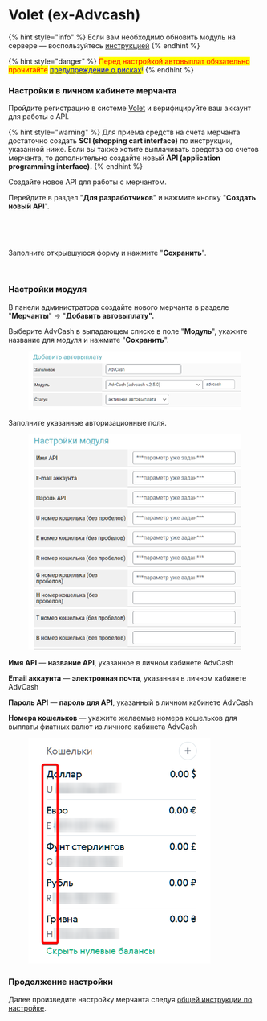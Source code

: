 # Volet (ex-Advcash)

{% hint style="info" %}
Если вам необходимо обновить модуль на сервере — воспользуйтесь [инструкцией](https://premium.gitbook.io/rukovodstvo-polzovatelya/osnovnye-nastroiki/faq/kak-obnovit-faily-na-servere#moduli-avtovyplat)
{% endhint %}

{% hint style="danger" %}
<mark style="color:red;">Перед настройкой автовыплат обязательно прочитайте</mark> [<mark style="color:blue;">предупреждение о рисках</mark>](https://premiumexchanger.com/wiki/preduprezhdenie-auto/)<mark style="color:blue;">!</mark>
{% endhint %}

### Настройки в личном кабинете мерчанта <a href="#nastroiki-v-lichnom-kabinete-merchanta" id="nastroiki-v-lichnom-kabinete-merchanta"></a>

Пройдите регистрацию в системе [Volet](https://account.volet.com/register) и верифицируйте ваш аккаунт для работы с API.

{% hint style="warning" %}
Для приема средств на счета мерчанта достаточно создать **SCI (shopping cart interface)** по инструкции, указанной ниже. Если вы также хотите выплачивать средства со счетов мерчанта, то дополнительно создайте новый **API (application programming interface).**
{% endhint %}

Создайте новое API для работы с мерчантом.

Перейдите в раздел "**Для разработчиков**" и нажмите кнопку "**Создать новый API**".

<figure><img src="https://2722984412-files.gitbook.io/~/files/v0/b/gitbook-x-prod.appspot.com/o/spaces%2Fm9kqZXsNykrN6VyxxXBO%2Fuploads%2F8psSPCSWSTp1eiIzISZY%2Fimage.png?alt=media&#x26;token=7fcdd5aa-7089-4f80-9182-1d30016517ca" alt="" width="188"><figcaption></figcaption></figure>

<figure><img src="https://2722984412-files.gitbook.io/~/files/v0/b/gitbook-x-prod.appspot.com/o/spaces%2Fm9kqZXsNykrN6VyxxXBO%2Fuploads%2FBcpqskUKVk3ULEZiLhi7%2Fimage.png?alt=media&#x26;token=fcf15fff-1f8a-4914-9cbc-9edb4d625a09" alt=""><figcaption></figcaption></figure>

Заполните открывшуюся форму и нажмите "**Сохранить**".

<figure><img src="https://2722984412-files.gitbook.io/~/files/v0/b/gitbook-x-prod.appspot.com/o/spaces%2Fm9kqZXsNykrN6VyxxXBO%2Fuploads%2FWmhrfWDVi8w3DV4id8XE%2Fimage.png?alt=media&#x26;token=c03423b1-5978-40bc-90bb-6432e2cbb3a3" alt="" width="375"><figcaption></figcaption></figure>

### Настройки модуля <a href="#nastroiki-modulya" id="nastroiki-modulya"></a>

В панели администратора создайте нового мерчанта в разделе "**Мерчанты**" -> "**Добавить автовыплату".**

Выберите AdvCash в выпадающем списке в поле "**Модуль**", укажите название для модуля и нажмите "**Сохранить**".

<figure><img src="../../../.gitbook/assets/image (674).png" alt=""><figcaption></figcaption></figure>

Заполните указанные авторизационные поля.

<figure><img src="../../../.gitbook/assets/image (675).png" alt=""><figcaption></figcaption></figure>

**Имя API** — **название API**, указанное в личном кабинете AdvCash&#x20;

**Email аккаунта** — **электронная почта**, указанная в личном кабинете AdvCash

**Пароль API** — **пароль для API**, указанный в личном кабинете AdvCash

**Номера кошельков** — укажите желаемые номера кошельков для выплаты фиатных валют из личного кабинета AdvCash

<figure><img src="../../../.gitbook/assets/image (676).png" alt=""><figcaption></figcaption></figure>

### Продолжение настройки <a href="#prodolzhenie-nastroiki" id="prodolzhenie-nastroiki"></a>

Далее произведите настройку мерчанта следуя [общей инструкции по настройке](https://premium.gitbook.io/rukovodstvo-polzovatelya/osnovnye-nastroiki/merchanty-i-avtovyplaty/avtovyplaty/obshie-nastroiki-avtovyplat).
